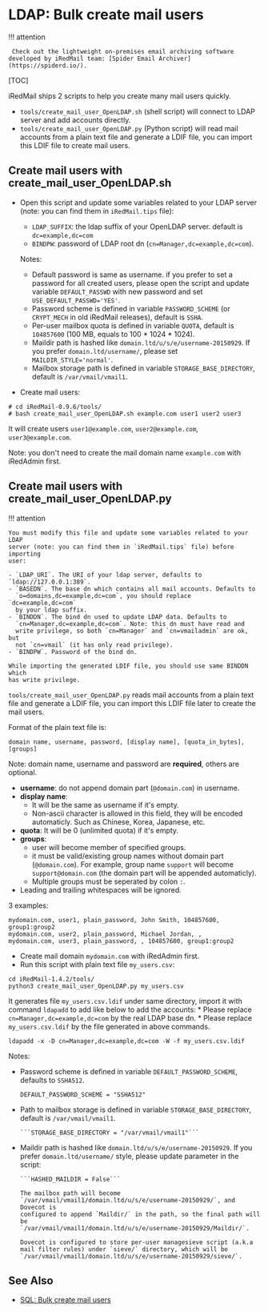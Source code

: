 # LDAP: Bulk create mail users

!!! attention

	 Check out the lightweight on-premises email archiving software developed by iRedMail team: [Spider Email Archiver](https://spiderd.io/).

[TOC]

iRedMail ships 2 scripts to help you create many mail users quickly.

* `tools/create_mail_user_OpenLDAP.sh` (shell script) will connect to LDAP
  server and add accounts directly.
* `tools/create_mail_user_OpenLDAP.py` (Python script) will read mail accounts
  from a plain text file and generate a LDIF file, you can import this LDIF
  file to create mail users.

## Create mail users with create_mail_user_OpenLDAP.sh

* Open this script and update some variables related to your LDAP server (note:
  you can find them in `iRedMail.tips` file):

    * `LDAP_SUFFIX`: the ldap suffix of your OpenLDAP server. default is
      `dc=example,dc=com`
    * `BINDPW`: password of LDAP root dn (`cn=Manager,dc=example,dc=com`).

    Notes:

    * Default password is same as username. if you prefer to set a password for all
      created users, please open the script and update variable `DEFAULT_PASSWD`
      with new password and set `USE_DEFAULT_PASSWD='YES'`.
    * Password scheme is defined in variable `PASSWORD_SCHEME` (or `CRYPT_MECH` in
      old iRedMail releases), default is `SSHA`.
    * Per-user mailbox quota is defined in variable `QUOTA`, default is
      `104857600` (100 MB, equals to 100 * 1024 * 1024).
    * Maildir path is hashed like  `domain.ltd/u/s/e/username-20150929`. If you
      prefer `domain.ltd/username/`, please set `MAILDIR_STYLE='normal'`.
    * Mailbox storage path is defined in variable `STORAGE_BASE_DIRECTORY`, default
      is `/var/vmail/vmail1`.

* Create mail users:

```shell
# cd iRedMail-0.9.6/tools/
# bash create_mail_user_OpenLDAP.sh example.com user1 user2 user3
```

It will create users `user1@example.com`, `user2@example.com`, `user3@example.com`.

Note: you don't need to create the mail domain name `example.com` with iRedAdmin first.

## Create mail users with create_mail_user_OpenLDAP.py

!!! attention

    You must modify this file and update some variables related to your LDAP
    server (note: you can find them in `iRedMail.tips` file) before importing
    user:

    - `LDAP_URI`. The URI of your ldap server, defaults to `ldap://127.0.0.1:389`.
    - `BASEDN`. The base dn which contains all mail accounts. Defaults to
      `o=domains,dc=example,dc=com`, you should replace `dc=example,dc=com`
      by your ldap suffix.
    - `BINDDN`. The bind dn used to update LDAP data. Defaults to
      `cn=Manager,dc=example,dc=com`. Note: this dn must have read and
      write privilege, so both `cn=Manager` and `cn=vmailadmin` are ok, but
      not `cn=vmail` (it has only read privilege).
    - `BINDPW`. Password of the bind dn.

    While importing the generated LDIF file, you should use same BINDDN which
    has write privilege.

`tools/create_mail_user_OpenLDAP.py` reads mail accounts from a plain
text file and generate a LDIF file, you can import this LDIF file later to
create the mail users.

Format of the plain text file is:

```
domain name, username, password, [display name], [quota_in_bytes], [groups]
```

Note: domain name, username and password are __required__, others are optional.

* __username__: do not append domain part (`@domain.com`) in username.
* __display name__:
    * It will be the same as username if it's empty.
    * Non-ascii character is allowed in this field, they will be
      encoded automaticly. Such as Chinese, Korea, Japanese, etc.
* __quota__: It will be 0 (unlimited quota) if it's empty.
* __groups__:
    * user will become member of specified groups.
    * it must be valid/existing group names without domain part (`@domain.com`).
      For example, group name `support` will become `support@domain.com` (the
      domain part will be appended automaticly).
    * Multiple groups must be seperated by colon `:`.
* Leading and trailing whitespaces will be ignored.

3 examples:

```
mydomain.com, user1, plain_password, John Smith, 104857600, group1:group2
mydomain.com, user2, plain_password, Michael Jordan, ,
mydomain.com, user3, plain_password, , 104857600, group1:group2
```

* Create mail domain `mydomain.com` with iRedAdmin first.
* Run this script with plain text file `my_users.csv`:

```
cd iRedMail-1.4.2/tools/
python3 create_mail_user_OpenLDAP.py my_users.csv
```

It generates file `my_users.csv.ldif` under same directory, 
import it with command `ldapadd` to add like below to add the accounts:
    * Please replace `cn=Manager,dc=example,dc=com` by the real LDAP base dn.
    * Please replace `my_users.csv.ldif` by the file generated in above commands.


```
ldapadd -x -D cn=Manager,dc=example,dc=com -W -f my_users.csv.ldif
```

Notes:

* Password scheme is defined in variable `DEFAULT_PASSWORD_SCHEME`, defaults to
  `SSHA512`.

    ```DEFAULT_PASSWORD_SCHEME = "SSHA512"```

* Path to mailbox storage is defined in variable `STORAGE_BASE_DIRECTORY`, default
  is `/var/vmail/vmail1`.

      ```STORAGE_BASE_DIRECTORY = "/var/vmail/vmail1"```

* Maildir path is hashed like  `domain.ltd/u/s/e/username-20150929`. If you
  prefer `domain.ltd/username/` style, please update parameter in the script:

      ```HASHED_MAILDIR = False```

      The mailbox path will become
      `/var/vmail/vmail1/domain.ltd/u/s/e/username-20150929/`, and Dovecot is
      configured to append `Maildir/` in the path, so the final path will be
      `/var/vmail/vmail1/domain.ltd/u/s/e/username-20150929/Maildir/`.

      Dovecot is configured to store per-user managesieve script (a.k.a
      mail filter rules) under `sieve/` directory, which will be
      `/var/vmail/vmail1/domain.ltd/u/s/e/username-20150929/sieve/`.

## See Also

* [SQL: Bulk create mail users](./sql.bulk.create.mail.users.html)
